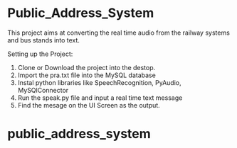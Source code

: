 # Public_Address_System
This project aims at converting the real time audio from the railway systems and bus stands into text.

Setting up the Project:

1. Clone or Download the project into the destop.
2. Import the pra.txt file into the MySQL database
3. Instal python libraries like SpeechRecognition, PyAudio, MySQlConnector
4. Run the speak.py file and input a real time text message 
5. Find the mesage on the UI Screen as the output. 

# public_address_system
